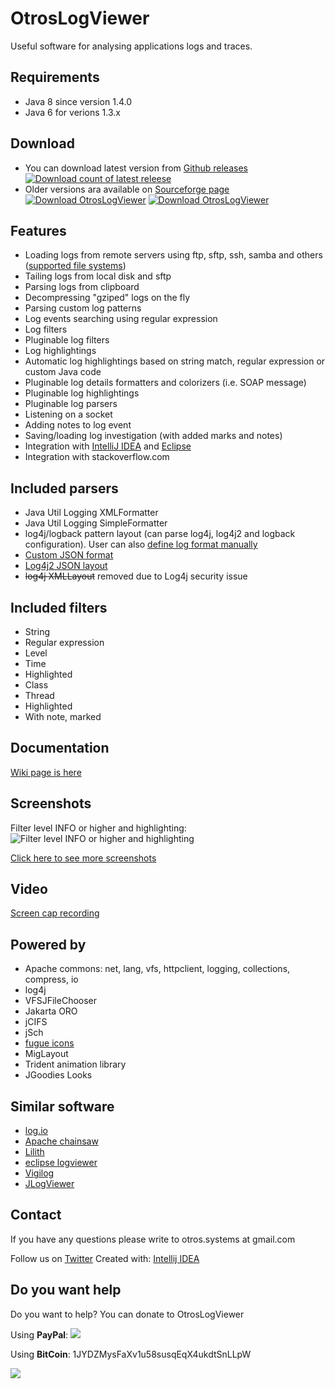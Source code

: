 # OtrosLogViewer
Useful software for analysing applications logs and traces.

## Requirements
  * Java 8 since version 1.4.0
  * Java 6 for verions 1.3.x

## Download 
  * You can download latest version from [Github releases ![Download count of latest releese](https://img.shields.io/github/downloads/otros-systems/otroslogviewer/latest/total.svg)](https://github.com/otros-systems/otroslogviewer/releases) 
  * Older versions ara available on [Sourceforge page](https://sourceforge.net/projects/otroslogviewer/files/latest/download?source=directory) [![Download OtrosLogViewer](https://img.shields.io/sourceforge/dm/otroslogviewer.svg)](https://sourceforge.net/projects/otroslogviewer/files/latest/download)
[![Download OtrosLogViewer](https://img.shields.io/sourceforge/dt/otroslogviewer.svg)](https://sourceforge.net/projects/otroslogviewer/files/latest/download)
  

## Features
  * Loading logs from remote servers using ftp, sftp, ssh, samba and others ([supported file systems](http://commons.apache.org/vfs/filesystems.html))
  * Tailing logs from local disk and sftp
  * Parsing logs from clipboard
  * Decompressing "gziped" logs on the fly
  * Parsing custom log patterns
  * Log events searching using regular expression
  * Log filters
  * Pluginable log filters
  * Log highlightings
  * Automatic log highlightings based on string match, regular expression or custom Java code
  * Pluginable log details formatters and colorizers (i.e. SOAP message)
  * Pluginable log highlightings
  * Pluginable log parsers
  * Listening on a socket
  * Adding notes to log event
  * Saving/loading log investigation (with added marks and notes)
  * Integration with [IntelliJ IDEA](https://github.com/otros-systems/otroslogviewer/wiki/JumpToCode) and [Eclipse](https://github.com/otros-systems/otroslogviewer/wiki/JumpToCode)
  * Integration with stackoverflow.com


## Included parsers
  * Java Util Logging XMLFormatter
  * Java Util Logging SimpleFormatter
  * log4j/logback pattern layout (can parse log4j, log4j2 and logback configuration). User can also [define log format manually](https://github.com/otros-systems/otroslogviewer/wiki/Log4jPatternLayout)
  * [Custom JSON format](https://github.com/otros-systems/otroslogviewer/wiki/Parsing-logs-in-JSON-format)
  * [Log4j2 JSON layout](https://logging.apache.org/log4j/2.x/manual/layouts.html#JSONLayout)
  * ~~log4j XMLLayout~~ removed due to Log4j security issue 

## Included filters
  * String
  * Regular expression
  * Level
  * Time
  * Highlighted
  * Class
  * Thread
  * Highlighted
  * With note, marked

## Documentation
[Wiki page is here](https://github.com/otros-systems/otroslogviewer/wiki)

## Screenshots

Filter level INFO or higher and highlighting:
![Filter level INFO or higher and highlighting](https://raw.githubusercontent.com/wiki/otros-systems/otroslogviewer/screenshots/1.4.16/log-table-filter-level-info.png)

[Click here to see more screenshots](https://github.com/otros-systems/otroslogviewer/wiki/Screenshots)

## Video
[Screen cap recording ](https://github.com/otros-systems/otroslogviewer/wiki/Wideo)

## Powered by
  * Apache commons: net, lang, vfs, httpclient, logging, collections, compress, io
  * log4j
  * VFSJFileChooser
  * Jakarta ORO
  * jCIFS
  * jSch
  * [fugue icons](http://code.google.com/p/fugue-icons-src/)
  * MigLayout
  * Trident animation library
  * JGoodies Looks

## Similar software
  * [log.io](http://logio.org/)
  * [Apache chainsaw](http://logging.apache.org/chainsaw/2.x)
  * [Lilith](http://lilith.huxhorn.de/)
  * [eclipse logviewer](http://code.google.com/a/eclipselabs.org/p/logviewer/)
  * [Vigilog](http://vigilog.sourceforge.net/index.html)
  * [JLogViewer](http://sourceforge.net/projects/jlogviewer/)

## Contact
If you have any questions please write to otros.systems at gmail.com

Follow us on [Twitter](https://twitter.com/OtrosSystems)
Created with: [Intellij IDEA](http://www.jetbrains.com/idea/)


## Do you want help
Do you want to help? You can donate to OtrosLogViewer

Using **PayPal**:
[![](https://www.paypalobjects.com/webstatic/mktg/logo-center/PP_Acceptance_Marks_for_LogoCenter_76x48.png)](https://www.paypal.com/cgi-bin/webscr?cmd=_donations&business=GJUQP3X5FMUQU&lc=US&item_name=OtrosLogViewer%20%2d%20donate&currency_code=USD&bn=PP%2dDonationsBF%3abtn_donateCC_LG%2egif%3aNonHosted)

Using **BitCoin**: 1JYDZMysFaXv1u58susqEqX4ukdtSnLLpW

[![](http://petition.stopsoftwarepatents.eu/banner/171006582880/ssp-362-60.gif)](http://petition.stopsoftwarepatents.eu/171006582880/)


